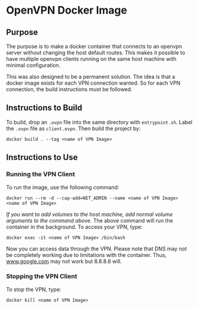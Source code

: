 # OpenVPN Docker Image #
## Purpose ##
The purpose is to make a docker container that connects to an openvpn server without changing the host default routes. This makes it possible to have multiple openvpn clients running on the same host machine with minimal configuration.

This was also designed to be a permanent solution. The idea is that a docker image exists for each VPN connection wanted. So for each VPN connection, the build instructions must be followed.

## Instructions to Build ##

To build, drop an `.ovpn` file into the same directory with `entrypoint.sh`. Label the `.ovpn` file as `client.ovpn`. Then build the project by:

```
docker build . --tag <name of VPN Image>
```


## Instructions to Use ##

### Running the VPN Client ###
To run the image, use the following command:

```
docker run --rm -d --cap-add=NET_ADMIN --name <name of VPN Image> <name of VPN Image>
```
*If you want to add volumes to the host machine, add normal volume arguments to the command above.* 
The above command will run the container in the background. To access your VPN, type:

```
docker exec -it <name of VPN Image> /bin/bash
```

Now you can access data through the VPN. Please note that DNS may not be completely working due to limitations with the container. Thus, www.google.com may not work but 8.8.8.8 will. 

### Stopping the VPN Client ###
To stop the VPN, type:

```
docker kill <name of VPN Image>
```
